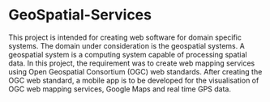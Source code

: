 # GeoSpatial-Services

This project is intended for creating web software for domain specific systems. The domain under consideration is the geospatial systems. A geospatial system is a computing system capable of processing spatial data. In this project, the requirement was to create web mapping services using Open Geospatial Consortium (OGC) web standards. After creating the OGC web standard, a mobile app is to be developed for the visualisation of OGC web mapping services, Google
Maps and real time GPS data.
